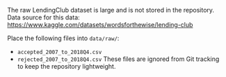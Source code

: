 The raw LendingClub dataset is large and is not stored in the repository.
Data source for this data: 
https://www.kaggle.com/datasets/wordsforthewise/lending-club


Place the following files into `data/raw/`:

- `accepted_2007_to_2018Q4.csv`
- `rejected_2007_to_2018Q4.csv`
These files are ignored from Git tracking to keep the repository lightweight.
